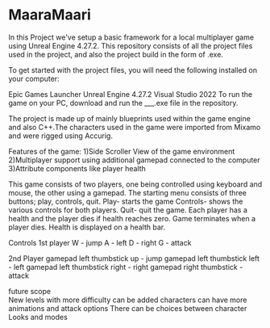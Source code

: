 # MaaraMaari
In this Project we've setup a basic framework for a local multiplayer game using Unreal Engine 4.27.2. This repository consists of all the project files used in the project, and also the project build in the form of .exe.

To get started with the project files, you will need the following installed on your computer:

Epic Games Launcher
Unreal Engine 4.27.2
Visual Studio 2022
To run the game on your PC, download and run the ___.exe file in the repository.

The project is made up of mainly blueprints used within the game engine and also C++.The characters used in the game were imported from Mixamo and were rigged using Accurig.

Features of the game: 1)Side Scroller View of the game environment 2)Multiplayer support using additional gamepad connected to the computer 3)Attribute components like player health

This game consists of two players, one being controlled using keyboard and mouse, the other using a gamepad. The starting menu consists of three buttons; play, controls, quit. Play- starts the game Controls- shows the various controls for both players. Quit- quit the game.
Each player has a health and the player dies if health reaches zero.
Game terminates when a player dies.
Health is displayed on a health bar.

Controls
1st player
W - jump
A - left
D - right
G - attack

2nd Player
gamepad left thumbstick up - jump
gamepad left thumbstick left - left
gamepad left thumbstick right - right
gamepad right thumbstick - attack


future scope<br>
New levels with more difficulty can be added
characters can have more animations and attack options
There can be choices between character Looks and modes


